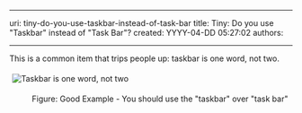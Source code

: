 

---
uri: tiny-do-you-use-taskbar-instead-of-task-bar
title: Tiny: Do you use "Taskbar" instead of "Task Bar"?
created: YYYY-04-DD 05:27:02
authors:

---




<span class='intro'> ​​This is a common item that trips people up&#58; taskbar is one word, not two.&#160; </span>

<p>​<img src="/PublishingImages/taskbar-not-task-bar.gif" alt="Taskbar is one word, not two " style="margin&#58;5px;" /></p><dd class="ssw15-rteElement-FigureGood">Figure&#58; Good Example - You should use the &quot;taskbar&quot; over &quot;task bar&quot;​<br></dd>


